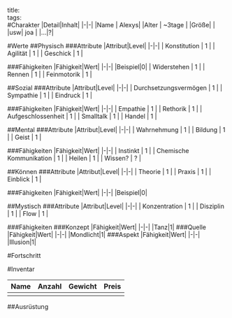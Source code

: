 title:   
tags:   
#Charakter
|Detail|Inhalt|
|-|-|
|Name | Alexys|
|Alter | ~3tage |
|Größe| |
|usw| joa |
|...|?|

#Werte
##Physisch
###Attribute
|Attribut|Level|
|-|-|
| Konstitution | 1 |
| Agilität | 1 |
| Geschick | 1 |

###Fähigkeiten
|Fähigkeit|Wert|
|-|-|
|Beispiel|0|
| Widerstehen | 1 |
| Rennen | 1 |
| Feinmotorik | 1 |


##Sozial
###Attribute 
|Attribut|Level|
|-|-|
| Durchsetzungsvermögen | 1 |
| Sympathie | 1 |
| Eindruck | 1 |


###Fähigkeiten
|Fähigkeit|Wert|
|-|-|
| Empathie | 1 |
| Rethorik | 1 |
| Aufgeschlossenheit | 1 |
| Smalltalk | 1 |
| Handel | 1 |


##Mental
###Attribute 
|Attribut|Level|
|-|-|
| Wahrnehmung | 1 |
| Bildung | 1 |
| Geist | 1 |


###Fähigkeiten
|Fähigkeit|Wert|
|-|-|
| Instinkt | 1 |
| Chemische Kommunikation | 1 |
| Heilen | 1 |
| Wissen? | ? |
 


##Können
###Attribute 
|Attribut|Level|
|-|-|
| Theorie | 1 |
| Praxis | 1 |
| Einblick | 1 |


###Fähigkeiten
|Fähigkeit|Wert|
|-|-|
|Beispiel|0|

##Mystisch
###Attribute 
|Attribut|Level|
|-|-|
| Konzentration | 1 |
| Disziplin | 1 |
| Flow | 1 |


###Fähigkeiten
###Konzept
|Fähigkeit|Wert|
|-|-|
|Tanz|1|
###Quelle
|Fähigkeit|Wert|
|-|-|
|Mondlicht|1|
###Aspekt
|Fähigkeit|Wert|
|-|-|
|Illusion|1|


#Fortschritt

#Inventar

|Name|Anzahl|Gewicht|Preis|
|---|---|---|---|
|||||

##Ausrüstung

